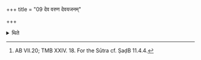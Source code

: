 +++
title = "09 देव वरुण देवयजनम्"

+++

<details><summary>थिते</summary>

9. (The sacrificer) should beg of the king a place for sacrifice with deva varuņa devayajanaṁ me dehi.[^1]  


[^1]: AB VII.20; TMB XXIV. 18. For the Sūtra cf. ṢaḍB 11.4.4.
</details>
